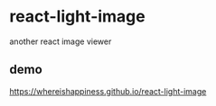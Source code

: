 # react-light-image
another react image viewer

## demo

https://whereishappiness.github.io/react-light-image
